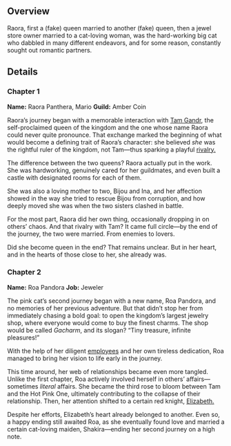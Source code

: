 <!-- title: Raora Panthera -->
<!-- quote: For honour, onwards and upwards!-->
<!-- chapters: -1 -->
<!-- images:  -->
<!-- model: false -->

## Overview

Raora, first a (fake) queen married to another (fake) queen, then a jewel store owner married to a cat-loving woman, was the hard-working big cat who dabbled in many different endeavors, and for some reason, constantly sought out romantic partners.

## Details

### Chapter 1

**Name:** Raora Panthera, Mario
**Guild:** Amber Coin

Raora’s journey began with a memorable interaction with [Tam Gandr](#entry:kronii-entry), the self-proclaimed queen of the kingdom and the one whose name Raora could never quite pronounce. That exchange marked the beginning of what would become a defining trait of Raora’s character: she believed _she_ was the rightful ruler of the kingdom, not Tam—thus sparking a playful [rivalry.](https://www.youtube.com/live/8ybUOw9NhMc?feature=shared&t=13146)

The difference between the two queens? Raora actually put in the work. She was hardworking, genuinely cared for her guildmates, and even built a castle with designated rooms for each of them.

She was also a loving mother to two, Bijou and Ina, and her affection showed in the way she tried to rescue Bijou from corruption, and how deeply moved she was when the two sisters clashed in battle.

For the most part, Raora did her own thing, occasionally dropping in on others’ chaos. And that rivalry with Tam? It came full circle—by the end of the journey, the two were married. From enemies to lovers.

Did she become queen in the end? That remains unclear. But in her heart, and in the hearts of those close to her, she already was.

### Chapter 2

**Name:** Roa Pandora
**Job:** Jeweler

The pink cat’s second journey began with a new name, Roa Pandora, and no memories of her previous adventure. But that didn’t stop her from immediately chasing a bold goal: to open the kingdom’s largest jewelry shop, where everyone would come to buy the finest charms. The shop would be called _Gacharm_, and its slogan? “Tiny treasure, infinite pleasures!”

With the help of her diligent [employees](https://www.youtube.com/live/i54lsw-XjDA?t=692) and her own tireless dedication, Roa managed to bring her vision to life early in the journey.

This time around, her web of relationships became even more tangled. Unlike the first chapter, Roa actively involved herself in others’ affairs—sometimes _literal_ affairs. She became the third rose to bloom between Tam and the Hot Pink One, ultimately contributing to the collapse of their relationship. Then, her attention shifted to a certain red knight, [Elizabeth.](https://www.youtube.com/live/m2OG5auudrQ?si=8Q0YfMORv-AQL_qj&t=11014)

Despite her efforts, Elizabeth’s heart already belonged to another. Even so, a happy ending still awaited Roa, as she eventually found love and married a certain cat-loving maiden, Shakira—ending her second journey on a high note.
